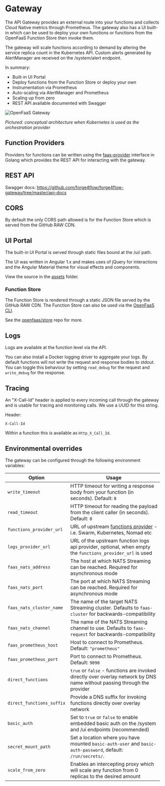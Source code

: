# Gateway

The API Gateway provides an external route into your functions and collects Cloud Native metrics through Prometheus. The gateway also has a UI built-in which can be used to deploy your own functions or functions from the OpenFaaS Function Store then invoke them.

The gateway will scale functions according to demand by altering the service replica count in the Kubernetes API. Custom alerts generated by AlertManager are received on the /system/alert endpoint.

In summary:

- Built-in UI Portal
- Deploy functions from the Function Store or deploy your own
- Instrumentation via Prometheus
- Auto-scaling via AlertManager and Prometheus
- Scaling up from zero
- REST API available documented with Swagger

![OpenFaaS Gateway](https://docs.openfaas.com/images/of-conceptual-operator.png)

_Pictured: conceptual architecture when Kubernetes is used as the orchestration provider_

## Function Providers

Providers for functions can be written using the [faas-provider](https://github.com/openfaas/faas-provider/) interface in Golang which provides the REST API for interacting with the gateway.

## REST API

Swagger docs: https://github.com/forge4flow/forge4flow-gateway/tree/master/api-docs

## CORS

By default the only CORS path allowed is for the Function Store which is served from the GitHub RAW CDN.

## UI Portal

The built-in UI Portal is served through static files bound at the /ui/ path.

The UI was written in Angular 1.x and makes uses of jQuery for interactions and the Angular Material theme for visual effects and components.

View the source in the [assets](./assets/) folder.

### Function Store

The Function Store is rendered through a static JSON file served by the GitHub RAW CDN. The Function Store can also be used via the [OpenFaaS CLI](https://github.com/forge4flow/forge4flow-gateway-cli).

See the [openfaas/store](https://github.com/openfaas/store) repo for more.

## Logs

Logs are available at the function level via the API.

You can also install a Docker logging driver to aggregate your logs. By default functions will not write the request and response bodies to stdout. You can toggle this behaviour by setting `read_debug` for the request and `write_debug` for the response.

## Tracing

An "X-Call-Id" header is applied to every incoming call through the gateway and is usable for tracing and monitoring calls. We use a UUID for this string.

Header:

```
X-Call-Id
```

Within a function this is available as `Http_X_Call_Id`.

## Environmental overrides

The gateway can be configured through the following environment variables:

| Option                    | Usage                                                                                                                    |
| ------------------------- | ------------------------------------------------------------------------------------------------------------------------ |
| `write_timeout`           | HTTP timeout for writing a response body from your function (in seconds). Default: `8`                                   |
| `read_timeout`            | HTTP timeout for reading the payload from the client caller (in seconds). Default: `8`                                   |
| `functions_provider_url`  | URL of upstream [functions provider](https://github.com/openfaas/faas-provider/) - i.e. Swarm, Kubernetes, Nomad etc     |
| `logs_provider_url`       | URL of the upstream function logs api provider, optional, when empty the `functions_provider_url` is used                |
| `faas_nats_address`       | The host at which NATS Streaming can be reached. Required for asynchronous mode                                          |
| `faas_nats_port`          | The port at which NATS Streaming can be reached. Required for asynchronous mode                                          |
| `faas_nats_cluster_name`  | The name of the target NATS Streaming cluster. Defaults to `faas-cluster` for backwards-compatibility                    |
| `faas_nats_channel`       | The name of the NATS Streaming channel to use. Defaults to `faas-request` for backwards-compatibility                    |
| `faas_prometheus_host`    | Host to connect to Prometheus. Default: `"prometheus"`                                                                   |
| `faas_prometheus_port`    | Port to connect to Prometheus. Default: `9090`                                                                           |
| `direct_functions`        | `true` or `false` - functions are invoked directly over overlay network by DNS name without passing through the provider |
| `direct_functions_suffix` | Provide a DNS suffix for invoking functions directly over overlay network                                                |
| `basic_auth`              | Set to `true` or `false` to enable embedded basic auth on the /system and /ui endpoints (recommended)                    |
| `secret_mount_path`       | Set a location where you have mounted `basic-auth-user` and `basic-auth-password`, default: `/run/secrets/`.             |
| `scale_from_zero`         | Enables an intercepting proxy which will scale any function from 0 replicas to the desired amount                        |
